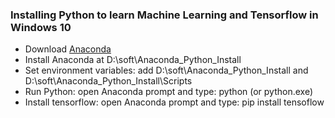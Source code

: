 <h3>Installing Python to learn Machine Learning and Tensorflow in Windows 10</h3>
<ul>
<li>Download <a href="https://www.anaconda.com/download/">Anaconda</a></li>
<li>Install Anaconda at D:\soft\Anaconda_Python_Install</li>
<li>Set environment variables: add D:\soft\Anaconda_Python_Install and D:\soft\Anaconda_Python_Install\Scripts</li>
<li>Run Python: open Anaconda prompt and type: python (or python.exe)</li>
<li>Install tensorflow: open Anaconda prompt and type: pip install tensoflow</li>
</ul>
